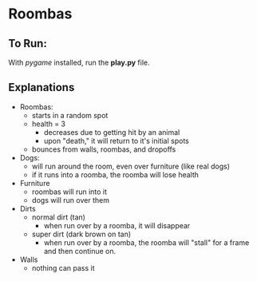 # Roombas

## To Run:

With *pygame* installed, run the **play.py** file. 

## Explanations
* Roombas: 
    * starts in a random spot
    * health = 3
        * decreases due to getting hit by an animal
        * upon "death," it will return to it's initial spots
    * bounces from walls, roombas, and dropoffs
* Dogs:
    * will run around the room, even over furniture (like real dogs)
    * if it runs into a roomba, the roomba will lose health
* Furniture
    * roombas will run into it
    * dogs will run over them
* Dirts
    * normal dirt (tan)
        * when run over by a roomba, it will disappear
    * super dirt (dark brown on tan)
        * when run over by a roomba, the roomba will "stall" for a frame and then continue on.
* Walls
    * nothing can pass it